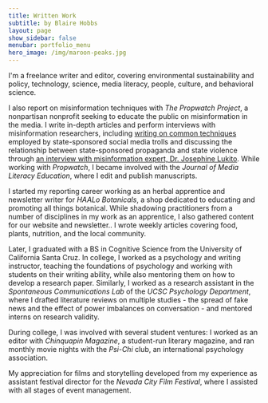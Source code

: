 ```yaml
---
title: Written Work
subtitle: by Blaire Hobbs
layout: page
show_sidebar: false
menubar: portfolio_menu
hero_image: /img/maroon-peaks.jpg
---
```


I'm a freelance writer and editor, covering environmental sustainability and policy, technology, science, media literacy, people, culture, and behavioral science. 

I also report on misinformation techniques with *The Propwatch Project*, a nonpartisan nonprofit seeking to educate the public on misinformation in the media. I write in-depth articles and perform interviews with misinformation researchers, including [writing on common techniques](https://www.propwatch.org/article.php?id=295) employed by state-sponsored social media trolls and discussing the relationship between state-sponsored propaganda and state violence through [an interview with misinformation expert, Dr. Josephine Lukito](https://www.propwatch.org/article.php?id=305). While working with *Propwatch*, I became involved with the *Journal of Media Literacy Education*, where I edit and publish manuscripts.

I started my reporting career working as an herbal apprentice and newsletter writer for *HAALo Botanicals*, a shop dedicated to educating and promoting all things botanical. While shadowing practitioners from a number of disciplines in my work as an apprentice, I also gathered content for our website and newsletter.. I wrote weekly articles covering food, plants, nutrition, and the local community. 

Later, I graduated with a BS in Cognitive Science from the University of California Santa Cruz. In college, I worked as a psychology and writing instructor, teaching the foundations of psychology and working with students on their writing ability, while also mentoring them on how to develop a research paper. Similarly, I worked as a research assistant in the *Spontaneous Communications Lab* of the *UCSC Psychology Department*, where I drafted literature reviews on multiple studies - the spread of fake news and the effect of power imbalances on conversation - and mentored interns on research validity.

During college, I was involved with several student ventures: I worked as an editor with *Chinquapin Magazine*, a student-run literary magazine, and ran monthly movie nights with the *Psi-Chi* club, an international psychology association. 

My appreciation for films and storytelling developed from my experience as assistant festival director for the *Nevada City Film Festival*, where I assisted with all stages of event management.  

